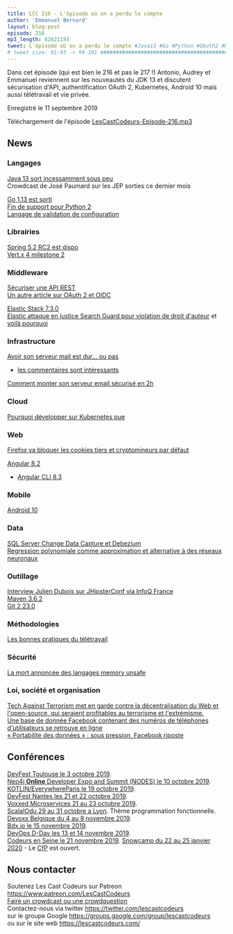 ```yaml
---
title: LCC 216 - L'épisode où on a perdu le compte
author: 'Emmanuel Bernard'
layout: blog-post
episode: 216
mp3_length: 62621193
tweet: L'épisode où on a perdu le compte #Java13 #Go #Python #OAuth2 #Kubernetes #Android10 #télétravail #vieprivée
# tweet size: 91-93 -> 99-101 #######################################################################
---
```

Dans cet épisode (qui est bien le 216 et pas le 217 !) Antonio, Audrey et Emmanuel reviennent sur les nouveautés du JDK 13 et discutent sécurisation d'API, authentification OAuth 2, Kubernetes, Android 10 mais aussi télétravail et vie privée.


Enregistré le 11 septembre 2019

Téléchargement de l'épisode [LesCastCodeurs-Episode-216.mp3](https://traffic.libsyn.com/lescastcodeurs/LesCastCodeurs-Episode-216.mp3)

## News

### Langages

[Java 13 sort incessamment sous peu](https://java.developpez.com/actu/271426/JDK-13-toutes-les-fonctionnalites-de-la-prochaine-version-du-langage-Java-ont-ete-verrouillees-et-une-RC-est-prevue-pour-le-8-aout-prochain/)  
Crowdcast de José Paumard sur les JEP sorties ce dernier mois

[Go 1.13 est sorti](https://golang.org/doc/go1.13)  
[Fin de support pour Python 2](https://www.python.org/doc/sunset-python-2/)  
[Langage de validation de configuration](https://cuelang.org/)  

### Librairies

[Spring 5.2 RC2 est dispo](https://spring.io/blog/2019/09/05/spring-framework-5-2-rc2-available-now)  
[Vert.x 4 milestone 2](https://vertx.io/blog/eclipse-vert-x-4-milestone-2-released/)  

### Middleware

[Sécuriser une API REST](https://blog.octo.com/securiser-une-api-rest-tout-ce-quil-faut-savoir/)  
[Un autre article sur OAuth 2 et OIDC](https://milapneupane.com.np/2019/09/02/a-complete-guide-to-oauth2-protocol/)  

[Elastic Stack 7.3.0](https://www.elastic.co/fr/blog/elastic-stack-7-3-0-released?ultron=fr-local&blade=tw&hulk=social)  
[Elastic attaque en justice Search Guard pour violation de droit d'auteur](https://search-guard.com/search-guard-elastic/) et [voilà pourquoi](https://www.elastic.co/fr/blog/dear-search-guard-users)  

### Infrastructure

[Avoir son serveur mail est dur... ou pas](https://poolp.org/posts/2019-08-30/you-should-not-run-your-mail-server-because-mail-is-hard/)  

* [les commentaires sont intéressants](https://github.com/poolpOrg/poolp.org_posts/issues/16)  

[Comment monter son serveur email sécurisé en 2h](https://sealedabstract.com/code/nsa-proof-your-e-mail-in-2-hours/index.html)  

### Cloud

[Pourquoi développer sur Kubernetes pue](https://blog.tilt.dev/2019/08/21/why-does-developing-on-kubernetes-suck.html)

### Web

[Firefox va bloquer les cookies tiers et cryptomineurs par défaut](https://blog.mozilla.org/blog/2019/09/03/todays-firefox-blocks-third-party-tracking-cookies-and-cryptomining-by-default/)  

[Angular 8.2](https://blog.ninja-squad.com/2019/08/01/what-is-new-angular-8.2/)  

* [Angular CLI 8.3](https://blog.ninja-squad.com/2019/08/22/angular-cli-8.3/)  

### Mobile

[Android 10](https://android-developers.googleblog.com/2019/09/welcoming-android-10.html)  

### Data

[SQL Server Change Data Capture et Debezium](https://medium.com/@mauridb/sql-server-change-stream-b204c0892641)  
[Regression polynomiale comme approximation et alternative à des réseaux neuronaux](https://arxiv.org/pdf/1806.06850.pdf)  

### Outillage

[Interview Julien Dubois sur JHipsterConf via InfoQ France](https://www.infoq.com/fr/interviews/jhipsterconf-2019-julien-dubois/)  
[Maven 3.6.2](https://maven.apache.org/docs/3.6.2/release-notes.html)  
[Git 2.23.0](https://github.blog/2019-08-16-highlights-from-git-2-23/)  

### Méthodologies

[Les bonnes pratiques du télétravail](https://usefyi.com/remote-work-best-practices/)  

### Sécurité

[La mort annoncée des langages memory unsafe](https://www.cloudatomiclab.com/fuzz/)  

### Loi, société et organisation

[Tech Against Terrorism met en garde contre la décentralisation du Web et l'open-source, qui seraient profitables au terrorisme et l'extrémisme.](https://www.techagainstterrorism.org/2019/09/02/analysis-the-use-of-open-source-software-by-terrorists-and-violent-extremists/)  
[Une base de donnée Facebook contenant des numéros de téléphones d'utilisateurs se retrouve en ligne](https://techcrunch.com/2019/09/04/facebook-phone-numbers-exposed/)  
[« Portabilité des données » : sous pression, Facebook riposte](https://www.lemonde.fr/economie/article/2019/09/04/portabilite-des-donnees-sous-pression-facebook-riposte_5506480_3234.html)  

## Conférences

[DevFest Toulouse le 3 octobre 2019](https://devfesttoulouse.fr/).  
[Neo4j **Online** Developer Expo and Summit (NODES) le 10 octobre 2019](https://neo4j.com/blog/nodes-2019-neo4j-online-developer-expo-summit/).   
[KOTLIN/EverywhereParis le 19 octobre 2019](https://everywhere.kotlin.paris/#/).  
[DevFest Nantes les 21 et 22 octobre 2019](https://devfest.gdgnantes.com/).  
[Voxxed Microservices 21 au 23 octobre 2019](https://voxxeddays.com/microservices/).  
[ScalaIOdu 29 au 31 octobre a Lyon](https://scala.io/). Thème programmation fonctionnelle.  
[Devoxx Belgique du 4 au 8 novembre 2019](https://devoxx.be/).  
[Bdx.io le 15 novembre 2019](https://www.bdx.io/#/home).  
[DevOps D-Day les 13 et 14 novembre 2019](http://2019.devops-dday.com/).  
[Codeurs en Seine le 21 novembre 2019](https://www.codeursenseine.com/2019/).
[Snowcamp du 22 au 25 janvier 2020](https://snowcamp.io/fr/) - Le [CfP](https://snowcamp.io/fr/#program) est ouvert.  

## Nous contacter

Soutenez Les Cast Codeurs sur Patreon <https://www.patreon.com/LesCastCodeurs>  
[Faire un crowdcast ou une crowdquestion](https://lescastcodeurs.com/crowdcasting/)  
Contactez-nous via twitter <https://twitter.com/lescastcodeurs>  
sur le groupe Google <https://groups.google.com/group/lescastcodeurs>  
ou sur le site web <https://lescastcodeurs.com/>
